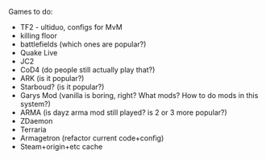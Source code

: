 
Games to do:

* TF2 - ultiduo, configs for MvM
* killing floor
* battlefields (which ones are popular?)
* Quake Live
* JC2
* CoD4 (do people still actually play that?)
* ARK (is it popular?)
* Starboud? (is it popular?)
* Garys Mod (vanilla is boring, right? What mods? How to do mods in this system?)
* ARMA (is dayz arma mod still played? is 2 or 3 more popular?)
* ZDaemon
* Terraria
* Armagetron (refactor current code+config)
* Steam+origin+etc cache

